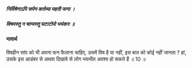 ##### निर्विषेणाऽपि सर्पण कर्तव्या महती फणा ।
##### विषमस्तु न चाप्यस्तु घटाटोपो भयंकरः ॥

#### भावार्थ

विषहीन सांप को भी अपना फन फैलाना चाहिए, उसमें विष है या नहीं, इस बात को कोई नहीं जानता ? हां, उसके इस आडंबर से अथवा दिखावे से लोग भयभीत अवश्य हो सकते हैं ॥ 10 ॥